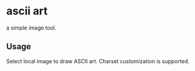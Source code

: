 # ascii art

a simple image tool.

## Usage

Select local image to draw ASCII art. Charset customization is supported.
